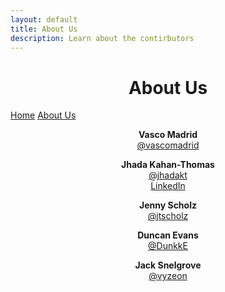 ```yaml
---
layout: default
title: About Us
description: Learn about the contirbutors
---
```


<h1 align=center> About Us</h1>

[Home](/index.md)
[About Us](/about-us.md)


<p align=center>
  <strong>Vasco Madrid</strong><br>
  <a href="https://github.com/vascomadrid">@vascomadrid</a>
</p>

<p align=center>
  <strong>Jhada Kahan-Thomas</strong><br>
  <a href="https://github.com/jhadakt">@jhadakt</a><br>
  <a href="https://www.linkedin.com/in/jhadakt/">LinkedIn</a>
</p>

<p align=center>
  <strong>Jenny Scholz</strong><br>
  <a href="https://github.com/jtscholz">@jtscholz</a>
</p>

<p align=center>
  <strong>Duncan Evans</strong><br>
  <a href="https://github.com/DunkkE">@DunkkE</a>
</p>

<p align=center>
  <strong>Jack Snelgrove</strong><br>
  <a href="https://github.com/Vyzeon">@vyzeon</a>
</p>
